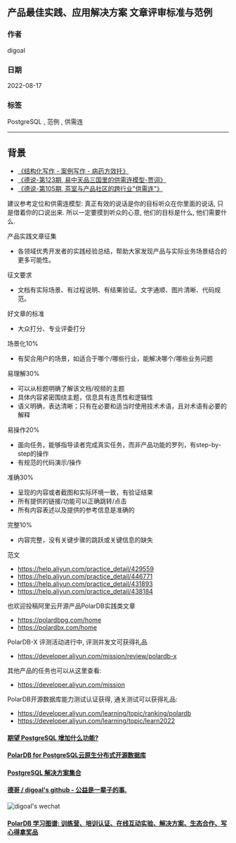 ## 产品最佳实践、应用解决方案 文章评审标准与范例       
                  
### 作者                  
digoal                  
                  
### 日期                  
2022-08-17                 
                  
### 标签                  
PostgreSQL , 范例 , 供需连            
                  
----                  
                  
## 背景    
- [《结构化写作 - 案例写作 - 病药方效托》](../202104/20210414_03.md)    
- [《德说-第123期, 易中天品三国里的供需连模型-贾诩》](../202208/20220812_01.md)    
- [《德说-第105期, 茶室与产品社区的跨行业"供需连"》](../202206/20220617_01.md)    
  
建议参考定位和供需连模型: 真正有效的说话是你的目标听众在你里面的说话, 只是借着你的口说出来. 所以一定要摸到听众的心意, 他们的目标是什么, 他们需要什么.    
  
产品实践文章征集  
- 各领域优秀开发者的实践经验总结，帮助大家发现产品与实际业务场景结合的更多可能性。  
  
征文要求  
- 文档有实际场景、有过程说明、有结果验证。文字通顺、图片清晰、代码规范。  
  
好文章的标准  
- 大众打分、专业评委打分  
  
场景化10%  
- 有契合用户的场景，如适合于哪个/哪些行业，能解决哪个/哪些业务问题  
  
易理解30%  
- 可以从标题明确了解该文档/视频的主题  
- 具体内容紧密围绕主题，信息具有连贯性和逻辑性  
- 语义明确，表达清晰；只有在必要和适当时使用技术术语，且对术语有必要的解释  
  
易操作20%  
- 面向任务，能够指导读者完成真实任务，而非产品功能的罗列，有step-by-step的操作  
- 有规范的代码演示/操作  
  
准确30%  
- 呈现的内容或者截图和实际环境一致，有验证结果  
- 所有提供的链接/功能可以正确跳转/点击  
- 所有内容表述以及提供的参考信息是准确的  
  
完整10%  
- 内容完整，没有关键步骤的跳跃或关键信息的缺失  
  
范文  
- https://help.aliyun.com/practice_detail/429559  
- https://help.aliyun.com/practice_detail/446771  
- https://help.aliyun.com/practice_detail/431893  
- https://help.aliyun.com/practice_detail/438184  
  
也欢迎投稿阿里云开源产品PolarDB实践类文章  
- https://polardbpg.com/home  
- https://polardbx.com/home  
  
PolarDB-X 评测活动进行中, 评测并发文可获得礼品  
- https://developer.aliyun.com/mission/review/polardb-x  
  
其他产品的任务也可以从这里查看:   
- https://developer.aliyun.com/mission  
  
PolarDB开源数据库能力测试认证获得, 通关测试可以获得礼品:  
- https://developer.aliyun.com/learning/topic/ranking/polardb  
- https://developer.aliyun.com/learning/topic/learn2022  
  
  
  
#### [期望 PostgreSQL 增加什么功能?](https://github.com/digoal/blog/issues/76 "269ac3d1c492e938c0191101c7238216")
  
  
#### [PolarDB for PostgreSQL云原生分布式开源数据库](https://github.com/ApsaraDB/PolarDB-for-PostgreSQL "57258f76c37864c6e6d23383d05714ea")
  
  
#### [PostgreSQL 解决方案集合](https://yq.aliyun.com/topic/118 "40cff096e9ed7122c512b35d8561d9c8")
  
  
#### [德哥 / digoal's github - 公益是一辈子的事.](https://github.com/digoal/blog/blob/master/README.md "22709685feb7cab07d30f30387f0a9ae")
  
  
![digoal's wechat](../pic/digoal_weixin.jpg "f7ad92eeba24523fd47a6e1a0e691b59")
  
  
#### [PolarDB 学习图谱: 训练营、培训认证、在线互动实验、解决方案、生态合作、写心得拿奖品](https://www.aliyun.com/database/openpolardb/activity "8642f60e04ed0c814bf9cb9677976bd4")
  
